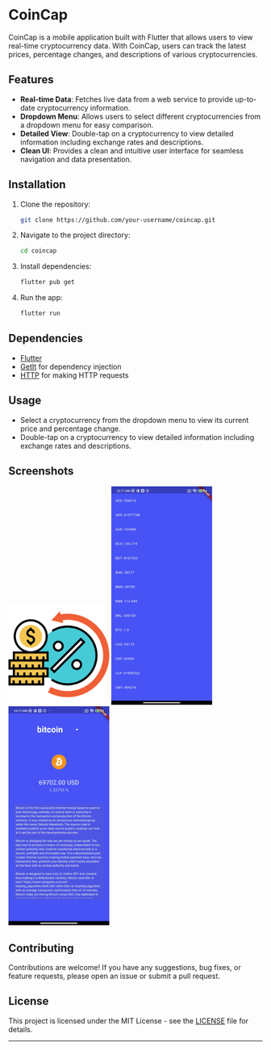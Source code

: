 # CoinCap

CoinCap is a mobile application built with Flutter that allows users to view real-time cryptocurrency data. With CoinCap, users can track the latest prices, percentage changes, and descriptions of various cryptocurrencies.

## Features

- **Real-time Data**: Fetches live data from a web service to provide up-to-date cryptocurrency information.
- **Dropdown Menu**: Allows users to select different cryptocurrencies from a dropdown menu for easy comparison.
- **Detailed View**: Double-tap on a cryptocurrency to view detailed information including exchange rates and descriptions.
- **Clean UI**: Provides a clean and intuitive user interface for seamless navigation and data presentation.

## Installation

1. Clone the repository:

   ```bash
   git clone https://github.com/your-username/coincap.git
   ```

2. Navigate to the project directory:

   ```bash
   cd coincap
   ```

3. Install dependencies:

   ```bash
   flutter pub get
   ```

4. Run the app:

   ```bash
   flutter run
   ```

## Dependencies

- [Flutter](https://flutter.dev/)
- [GetIt](https://pub.dev/packages/get_it) for dependency injection
- [HTTP](https://pub.dev/packages/http) for making HTTP requests

## Usage

- Select a cryptocurrency from the dropdown menu to view its current price and percentage change.
- Double-tap on a cryptocurrency to view detailed information including exchange rates and descriptions.

## Screenshots
<img src="assets/icons/icon.png" alt="drawing" width="200"/>
<img src="assets/screenshots/1716317427478.jpg" alt="drawing" width="200"/>
<img src="assets/screenshots/1716317427481.jpg" alt="drawing" width="200"/>


## Contributing

Contributions are welcome! If you have any suggestions, bug fixes, or feature requests, please open an issue or submit a pull request.

## License

This project is licensed under the MIT License - see the [LICENSE](LICENSE) file for details.

---

